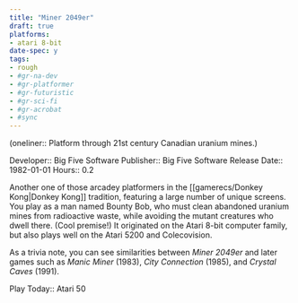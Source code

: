 ```yaml
---
title: "Miner 2049er"
draft: true
platforms:
- atari 8-bit
date-spec: y
tags:
- rough
- #gr-na-dev 
- #gr-platformer 
- #gr-futuristic 
- #gr-sci-fi 
- #gr-acrobat 
- #sync
---
```


(oneliner:: Platform through 21st century Canadian uranium mines.)

Developer:: Big Five Software
Publisher:: Big Five Software
Release Date:: 1982-01-01
Hours:: 0.2

Another one of those arcadey platformers in the [[gamerecs/Donkey Kong|Donkey Kong]] tradition, featuring a large number of unique screens. You play as a man named Bounty Bob, who must clean abandoned uranium mines from radioactive waste, while avoiding the mutant creatures who dwell there. (Cool premise!) It originated on the Atari 8-bit computer family, but also plays well on the Atari 5200 and Colecovision.

As a trivia note, you can see similarities between *Miner 2049er* and later games such as *Manic Miner* (1983), *City Connection* (1985), and *Crystal Caves* (1991).

Play Today:: Atari 50